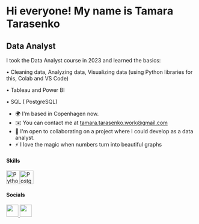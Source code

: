 Hi everyone! 
My name is Tamara Tarasenko
========================================================================================================================================
Data Analyst
------------

I took the Data Analyst course in 2023 and learned the basics:

• Cleaning data, Analyzing data, Visualizing data (using Python libraries for this, Colab and VS Code) 

• Tableau and Power BI 

• SQL ( PostgreSQL)

* 🌍  I'm based in Copenhagen now.
* ✉️  You can contact me at [tamara.tarasenko.work@gmail.com](mailto:tamara.tarasenko.work@gmail.com)
* 🤝  I'm open to collaborating on a project where I could develop as a data analyst.
* ⚡  I love the magic when numbers turn into beautiful graphs

#### Skills


<p align="left">
<a href="https://www.python.org/" target="_blank" rel="noreferrer"><img src="https://raw.githubusercontent.com/danielcranney/readme-generator/main/public/icons/skills/python-colored.svg" width="36" height="36" alt="Python" /></a><a href="https://www.postgresql.org/" target="_blank" rel="noreferrer"><img src="https://raw.githubusercontent.com/danielcranney/readme-generator/main/public/icons/skills/postgresql-colored.svg" width="36" height="36" alt="PostgreSQL" /></a>
</p>


#### Socials

<p align="left"> <a href="https://www.github.com/TamaraTarasenko" target="_blank" rel="noreferrer"> <picture> <source media="(prefers-color-scheme: dark)" srcset="https://raw.githubusercontent.com/danielcranney/readme-generator/main/public/icons/socials/github-dark.svg" /> <source media="(prefers-color-scheme: light)" srcset="https://raw.githubusercontent.com/danielcranney/readme-generator/main/public/icons/socials/github.svg" /> <img src="https://raw.githubusercontent.com/danielcranney/readme-generator/main/public/icons/socials/github.svg" width="32" height="32" /> </picture> </a> <a href="https://www.linkedin.com/in/tamaratarasenko/" target="_blank" rel="noreferrer"> <picture> <source media="(prefers-color-scheme: dark)" srcset="https://raw.githubusercontent.com/danielcranney/readme-generator/main/public/icons/socials/linkedin-dark.svg" /> <source media="(prefers-color-scheme: light)" srcset="https://raw.githubusercontent.com/danielcranney/readme-generator/main/public/icons/socials/linkedin.svg" /> <img src="https://raw.githubusercontent.com/danielcranney/readme-generator/main/public/icons/socials/linkedin.svg" width="32" height="32" /> </picture> </a></p>
